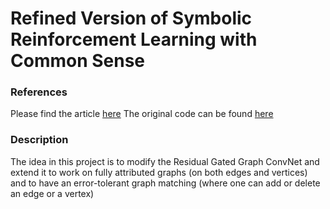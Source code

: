 # Refined Version of Symbolic Reinforcement Learning with Common Sense



### References
Please find the article [here](https://arxiv.org/abs/1804.08597)
The original code can be found [here]()


### Description
The idea in this project is to modify the Residual Gated Graph ConvNet and extend it to work on fully attributed graphs (on both edges and vertices) and to have an error-tolerant graph matching (where one can add or delete an edge or a vertex)

